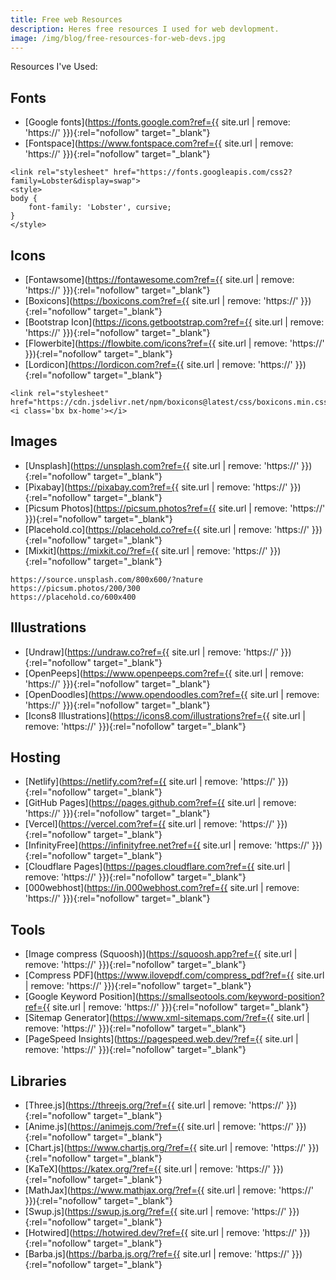 ```yaml
---
title: Free web Resources
description: Heres free resources I used for web devlopment. 
image: /img/blog/free-resources-for-web-devs.jpg
---
```


Resources I've Used:

## Fonts
- [Google fonts](https://fonts.google.com?ref={{ site.url | remove: 'https://' }}){:rel="nofollow" target="_blank"}
- [Fontspace](https://www.fontspace.com?ref={{ site.url | remove: 'https://' }}){:rel="nofollow" target="_blank"}

```
<link rel="stylesheet" href="https://fonts.googleapis.com/css2?family=Lobster&display=swap">
<style>
body {
    font-family: 'Lobster', cursive;
}
</style>
```

## Icons
- [Fontawsome](https://fontawesome.com?ref={{ site.url | remove: 'https://' }}){:rel="nofollow" target="_blank"}
- [Boxicons](https://boxicons.com?ref={{ site.url | remove: 'https://' }}){:rel="nofollow" target="_blank"}
- [Bootstrap Icon](https://icons.getbootstrap.com?ref={{ site.url | remove: 'https://' }}){:rel="nofollow" target="_blank"}
- [Flowerbite](https://flowbite.com/icons?ref={{ site.url | remove: 'https://' }}){:rel="nofollow" target="_blank"}
- [Lordicon](https://lordicon.com?ref={{ site.url | remove: 'https://' }}){:rel="nofollow" target="_blank"}

```
<link rel="stylesheet" href="https://cdn.jsdelivr.net/npm/boxicons@latest/css/boxicons.min.css">
<i class='bx bx-home'></i>
```

## Images
- [Unsplash](https://unsplash.com?ref={{ site.url | remove: 'https://' }}){:rel="nofollow" target="_blank"}
- [Pixabay](https://pixabay.com?ref={{ site.url | remove: 'https://' }}){:rel="nofollow" target="_blank"}
- [Picsum Photos](https://picsum.photos?ref={{ site.url | remove: 'https://' }}){:rel="nofollow" target="_blank"}
- [Placehold.co](https://placehold.co?ref={{ site.url | remove: 'https://' }}){:rel="nofollow" target="_blank"}
- [Mixkit](https://mixkit.co/?ref={{ site.url | remove: 'https://' }}){:rel="nofollow" target="_blank"}


```
https://source.unsplash.com/800x600/?nature
https://picsum.photos/200/300
https://placehold.co/600x400
```


## Illustrations
- [Undraw](https://undraw.co?ref={{ site.url | remove: 'https://' }}){:rel="nofollow" target="_blank"}
- [OpenPeeps](https://www.openpeeps.com?ref={{ site.url | remove: 'https://' }}){:rel="nofollow" target="_blank"}
- [OpenDoodles](https://www.opendoodles.com?ref={{ site.url | remove: 'https://' }}){:rel="nofollow" target="_blank"}
- [Icons8 Illustrations](https://icons8.com/illustrations?ref={{ site.url | remove: 'https://' }}){:rel="nofollow" target="_blank"}


## Hosting
- [Netlify](https://netlify.com?ref={{ site.url | remove: 'https://' }}){:rel="nofollow" target="_blank"}
- [GitHub Pages](https://pages.github.com?ref={{ site.url | remove: 'https://' }}){:rel="nofollow" target="_blank"}
- [Vercel](https://vercel.com?ref={{ site.url | remove: 'https://' }}){:rel="nofollow" target="_blank"}
- [InfinityFree](https://infinityfree.net?ref={{ site.url | remove: 'https://' }}){:rel="nofollow" target="_blank"}
- [Cloudflare Pages](https://pages.cloudflare.com?ref={{ site.url | remove: 'https://' }}){:rel="nofollow" target="_blank"}
- [000webhost](https://in.000webhost.com?ref={{ site.url | remove: 'https://' }}){:rel="nofollow" target="_blank"}


## Tools

- [Image compress (Squoosh)](https://squoosh.app?ref={{ site.url | remove: 'https://' }}){:rel="nofollow" target="_blank"}
- [Compress PDF](https://www.ilovepdf.com/compress_pdf?ref={{ site.url | remove: 'https://' }}){:rel="nofollow" target="_blank"}
- [Google Keyword Position](https://smallseotools.com/keyword-position?ref={{ site.url | remove: 'https://' }}){:rel="nofollow" target="_blank"}
- [Sitemap Generator](https://www.xml-sitemaps.com/?ref={{ site.url | remove: 'https://' }}){:rel="nofollow" target="_blank"}
- [PageSpeed Insights](https://pagespeed.web.dev/?ref={{ site.url | remove: 'https://' }}){:rel="nofollow" target="_blank"}



## Libraries

- [Three.js](https://threejs.org/?ref={{ site.url | remove: 'https://' }}){:rel="nofollow" target="_blank"}
- [Anime.js](https://animejs.com/?ref={{ site.url | remove: 'https://' }}){:rel="nofollow" target="_blank"}
- [Chart.js](https://www.chartjs.org/?ref={{ site.url | remove: 'https://' }}){:rel="nofollow" target="_blank"}
- [KaTeX](https://katex.org/?ref={{ site.url | remove: 'https://' }}){:rel="nofollow" target="_blank"}
- [MathJax](https://www.mathjax.org/?ref={{ site.url | remove: 'https://' }}){:rel="nofollow" target="_blank"}
- [Swup.js](https://swup.js.org/?ref={{ site.url | remove: 'https://' }}){:rel="nofollow" target="_blank"}
- [Hotwired](https://hotwired.dev/?ref={{ site.url | remove: 'https://' }}){:rel="nofollow" target="_blank"}
- [Barba.js](https://barba.js.org/?ref={{ site.url | remove: 'https://' }}){:rel="nofollow" target="_blank"}
